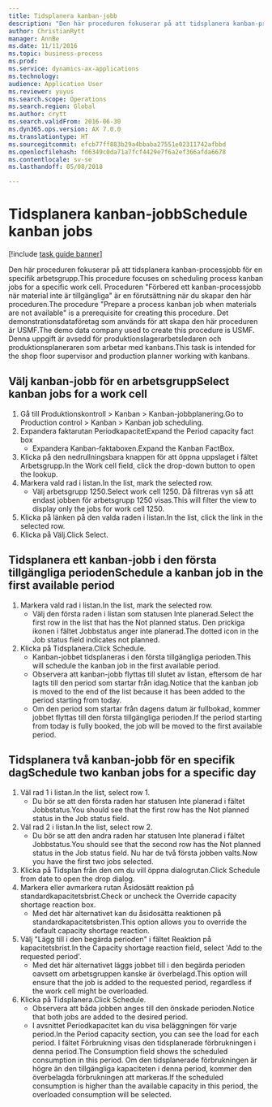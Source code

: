 ```yaml
--- 
title: Tidsplanera kanban-jobb
description: "Den här proceduren fokuserar på att tidsplanera kanban-processjobb för en specifik arbetsgrupp."
author: ChristianRytt
manager: AnnBe
ms.date: 11/11/2016
ms.topic: business-process
ms.prod: 
ms.service: dynamics-ax-applications
ms.technology: 
audience: Application User
ms.reviewer: yuyus
ms.search.scope: Operations
ms.search.region: Global
ms.author: crytt
ms.search.validFrom: 2016-06-30
ms.dyn365.ops.version: AX 7.0.0
ms.translationtype: HT
ms.sourcegitcommit: efcb77ff883b29a4bbaba27551e02311742afbbd
ms.openlocfilehash: fd6349c0da71a7fcf4429e7f6a2ef366afda6678
ms.contentlocale: sv-se
ms.lasthandoff: 05/08/2018

---
```

# <a name="schedule-kanban-jobs"></a><span data-ttu-id="b5000-103">Tidsplanera kanban-jobb</span><span class="sxs-lookup"><span data-stu-id="b5000-103">Schedule kanban jobs</span></span>

[!include [task guide banner](../../includes/task-guide-banner.md)]

<span data-ttu-id="b5000-104">Den här proceduren fokuserar på att tidsplanera kanban-processjobb för en specifik arbetsgrupp.</span><span class="sxs-lookup"><span data-stu-id="b5000-104">This procedure focuses on scheduling process kanban jobs for a specific work cell.</span></span> <span data-ttu-id="b5000-105">Proceduren "Förbered ett kanban-processjobb när material inte är tillgängliga" är en förutsättning när du skapar den här proceduren.</span><span class="sxs-lookup"><span data-stu-id="b5000-105">The procedure "Prepare a process kanban job when materials are not available" is a prerequisite for creating this procedure.</span></span> <span data-ttu-id="b5000-106">Det demonstrationsdataföretag som används för att skapa den här proceduren är USMF.</span><span class="sxs-lookup"><span data-stu-id="b5000-106">The demo data company used to create this procedure is USMF.</span></span> <span data-ttu-id="b5000-107">Denna uppgift är avsedd för produktionslagerarbetsledaren och produktionsplaneraren som arbetar med kanbans.</span><span class="sxs-lookup"><span data-stu-id="b5000-107">This task is intended for the shop floor supervisor and production planner working with kanbans.</span></span>


## <a name="select-kanban-jobs-for-a-work-cell"></a><span data-ttu-id="b5000-108">Välj kanban-jobb för en arbetsgrupp</span><span class="sxs-lookup"><span data-stu-id="b5000-108">Select kanban jobs for a work cell</span></span>
1. <span data-ttu-id="b5000-109">Gå till Produktionskontroll > Kanban > Kanban-jobbplanering.</span><span class="sxs-lookup"><span data-stu-id="b5000-109">Go to Production control > Kanban > Kanban job scheduling.</span></span>
2. <span data-ttu-id="b5000-110">Expandera faktarutan Periodkapacitet</span><span class="sxs-lookup"><span data-stu-id="b5000-110">Expand the Period capacity fact box</span></span>
    * <span data-ttu-id="b5000-111">Expandera Kanban-faktaboxen.</span><span class="sxs-lookup"><span data-stu-id="b5000-111">Expand the Kanban FactBox.</span></span>  
3. <span data-ttu-id="b5000-112">Klicka på den nedrullningsbara knappen för att öppna uppslaget i fältet Arbetsgrupp.</span><span class="sxs-lookup"><span data-stu-id="b5000-112">In the Work cell field, click the drop-down button to open the lookup.</span></span>
4. <span data-ttu-id="b5000-113">Markera vald rad i listan.</span><span class="sxs-lookup"><span data-stu-id="b5000-113">In the list, mark the selected row.</span></span>
    * <span data-ttu-id="b5000-114">Välj arbetsgrupp 1250.</span><span class="sxs-lookup"><span data-stu-id="b5000-114">Select work cell 1250.</span></span> <span data-ttu-id="b5000-115">Då filtreras vyn så att endast jobben för arbetsgrupp 1250 visas.</span><span class="sxs-lookup"><span data-stu-id="b5000-115">This will filter the view to display only the jobs for work cell 1250.</span></span>  
5. <span data-ttu-id="b5000-116">Klicka på länken på den valda raden i listan.</span><span class="sxs-lookup"><span data-stu-id="b5000-116">In the list, click the link in the selected row.</span></span>
6. <span data-ttu-id="b5000-117">Klicka på Välj.</span><span class="sxs-lookup"><span data-stu-id="b5000-117">Click Select.</span></span>

## <a name="schedule-a-kanban-job-in-the-first-available-period"></a><span data-ttu-id="b5000-118">Tidsplanera ett kanban-jobb i den första tillgängliga perioden</span><span class="sxs-lookup"><span data-stu-id="b5000-118">Schedule a kanban job in the first available period</span></span>
1. <span data-ttu-id="b5000-119">Markera vald rad i listan.</span><span class="sxs-lookup"><span data-stu-id="b5000-119">In the list, mark the selected row.</span></span>
    * <span data-ttu-id="b5000-120">Välj den första raden i listan som statusen Inte planerad.</span><span class="sxs-lookup"><span data-stu-id="b5000-120">Select the first row in the list that has the Not planned status.</span></span> <span data-ttu-id="b5000-121">Den prickiga ikonen i fältet Jobbstatus anger inte planerad.</span><span class="sxs-lookup"><span data-stu-id="b5000-121">The dotted icon in the Job status field indicates not planned.</span></span>  
2. <span data-ttu-id="b5000-122">Klicka på Tidsplanera.</span><span class="sxs-lookup"><span data-stu-id="b5000-122">Click Schedule.</span></span>
    * <span data-ttu-id="b5000-123">Kanban-jobbet tidsplaneras i den första tillgängliga perioden.</span><span class="sxs-lookup"><span data-stu-id="b5000-123">This will schedule the kanban job in the first available period.</span></span>  
    * <span data-ttu-id="b5000-124">Observera att kanban-jobb flyttas till slutet av listan, eftersom de har lagts till den period som startar från idag.</span><span class="sxs-lookup"><span data-stu-id="b5000-124">Notice that the kanban job is moved to the end of the list because it has been added to the period starting from today.</span></span>  
    * <span data-ttu-id="b5000-125">Om den period som startar från dagens datum är fullbokad, kommer jobbet flyttas till den första tillgängliga perioden.</span><span class="sxs-lookup"><span data-stu-id="b5000-125">If the period starting from today is fully booked, the job will be moved to the first available period.</span></span>  

## <a name="schedule-two-kanban-jobs-for-a-specific-day"></a><span data-ttu-id="b5000-126">Tidsplanera två kanban-jobb för en specifik dag</span><span class="sxs-lookup"><span data-stu-id="b5000-126">Schedule two kanban jobs for a specific day</span></span>
1. <span data-ttu-id="b5000-127">Väl rad 1 i listan.</span><span class="sxs-lookup"><span data-stu-id="b5000-127">In the list, select row 1.</span></span>
    * <span data-ttu-id="b5000-128">Du bör se att den första raden har statusen Inte planerad i fältet Jobbstatus.</span><span class="sxs-lookup"><span data-stu-id="b5000-128">You should see that the first row has the Not planned status in the Job status field.</span></span>  
2. <span data-ttu-id="b5000-129">Väl rad 2 i listan.</span><span class="sxs-lookup"><span data-stu-id="b5000-129">In the list, select row 2.</span></span>
    * <span data-ttu-id="b5000-130">Du bör se att den andra raden har statusen Inte planerad i fältet Jobbstatus.</span><span class="sxs-lookup"><span data-stu-id="b5000-130">You should see that the second row has the Not planned status in the Job status field.</span></span> <span data-ttu-id="b5000-131">Nu har de två första jobben valts.</span><span class="sxs-lookup"><span data-stu-id="b5000-131">Now you have the first two jobs selected.</span></span>  
3. <span data-ttu-id="b5000-132">Klicka på Tidsplan från den om du vill öppna dialogrutan.</span><span class="sxs-lookup"><span data-stu-id="b5000-132">Click Schedule from date to open the drop dialog.</span></span>
4. <span data-ttu-id="b5000-133">Markera eller avmarkera rutan Åsidosätt reaktion på standardkapacitetsbrist.</span><span class="sxs-lookup"><span data-stu-id="b5000-133">Check or uncheck the Override capacity shortage reaction box.</span></span>
    * <span data-ttu-id="b5000-134">Med det här alternativet kan du åsidosätta reaktionen på standardkapacitetsbristen.</span><span class="sxs-lookup"><span data-stu-id="b5000-134">This option allows you to override the default capacity shortage reaction.</span></span>  
5. <span data-ttu-id="b5000-135">Välj "Lägg till i den begärda perioden" i fältet Reaktion på kapacitetsbrist.</span><span class="sxs-lookup"><span data-stu-id="b5000-135">In the Capacity shortage reaction field, select 'Add to the requested period'.</span></span>
    * <span data-ttu-id="b5000-136">Med det här alternativet läggs jobbet till i den begärda perioden oavsett om arbetsgruppen kanske är överbelagd.</span><span class="sxs-lookup"><span data-stu-id="b5000-136">This option will ensure that the job is added to the requested period, regardless if the work cell might be overloaded.</span></span>  
6. <span data-ttu-id="b5000-137">Klicka på Tidsplanera.</span><span class="sxs-lookup"><span data-stu-id="b5000-137">Click Schedule.</span></span>
    * <span data-ttu-id="b5000-138">Observera att båda jobben anges till den önskade perioden.</span><span class="sxs-lookup"><span data-stu-id="b5000-138">Notice that both jobs are added to the desired period.</span></span>  
    * <span data-ttu-id="b5000-139">I avsnittet Periodkapacitet kan du visa beläggningen för varje period.</span><span class="sxs-lookup"><span data-stu-id="b5000-139">In the Period capacity section, you can see the load for each period.</span></span> <span data-ttu-id="b5000-140">I fältet Förbrukning visas den tidsplanerade förbrukningen i denna period.</span><span class="sxs-lookup"><span data-stu-id="b5000-140">The Consumption field shows the scheduled consumption in this period.</span></span> <span data-ttu-id="b5000-141">Om den tidsplanerade förbrukningen är högre än den tillgängliga kapaciteten i denna period, kommer den överbelagda förbrukningen att markeras.</span><span class="sxs-lookup"><span data-stu-id="b5000-141">If the scheduled consumption is higher than the available capacity in this period, the overloaded consumption will be selected.</span></span>  


